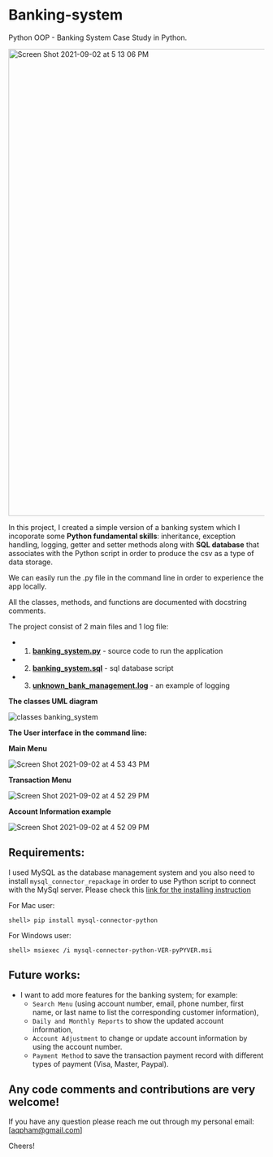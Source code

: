 # Banking-system
Python OOP - Banking System Case Study in Python.

<img width="919" alt="Screen Shot 2021-09-02 at 5 13 06 PM" src="https://user-images.githubusercontent.com/70767722/131917196-200d6e84-ef4d-4eac-b4d6-c268dd6a9054.png">

In this project, I created a simple version of a banking system which I incoporate some **Python fundamental skills**: inheritance, exception handling, logging, getter and setter methods along with **SQL database** that associates with the Python script in order to produce the csv as a type of data storage.

We can easily run the .py file in the command line in order to experience the app locally.

All the classes, methods, and functions are documented with docstring comments.

The project consist of 2 main files and 1 log file:
* 1. **[banking_system.py](https://github.com/Andy-Pham-72/banking-system/blob/master/banking_system_application/banking_system.py)** - source code to run the application
* 2. **[banking_system.sql](https://github.com/Andy-Pham-72/banking-system/blob/master/banking_system_application/bankproject.sql)** - sql database script
* 3. **[unknown_bank_management.log](https://github.com/Andy-Pham-72/banking-system/blob/master/data/unknown_bank_management.log)** - an example of logging

**The classes UML diagram**

![classes banking_system](https://user-images.githubusercontent.com/70767722/131917227-81c795f1-1713-4401-9c72-943c8e1e7577.png)

**The User interface in the command line:**

**Main Menu**

![Screen Shot 2021-09-02 at 4 53 43 PM](https://user-images.githubusercontent.com/70767722/131917265-51c81e77-0382-4a8f-b7f0-c9f509202e90.png)

**Transaction Menu**

![Screen Shot 2021-09-02 at 4 52 29 PM](https://user-images.githubusercontent.com/70767722/131917246-5dd64f80-4d24-476a-bd2d-9076a2c7e443.png)

**Account Information example**

![Screen Shot 2021-09-02 at 4 52 09 PM](https://user-images.githubusercontent.com/70767722/131917278-0e5e089f-8f0c-4398-b6cb-1f0c81fe85ba.png)

## Requirements:
I used MySQL as the database management system and you also need to install `mysql_connector_repackage` in order to use Python script to connect with the MySql server. Please check this [link for the installing instruction](https://dev.mysql.com/doc/connector-python/en/connector-python-installation-binary.html)

For Mac user:

```
shell> pip install mysql-connector-python
```

For Windows user:

```
shell> msiexec /i mysql-connector-python-VER-pyPYVER.msi
```

## Future works:
* I want to add more features for the banking system; for example: 
    - `Search Menu` (using account number, email, phone number, first name, or last name to list the corresponding customer information),
    - `Daily and Monthly Reports` to show the updated account information, 
    - `Account Adjustment` to change or update account information by using the account number.
    - `Payment Method` to save the transaction payment record with different types of payment (Visa, Master, Paypal). 

## Any code comments and contributions are very welcome!
If you have any question please reach me out through my personal email: [aqpham@gmail.com]

Cheers!
